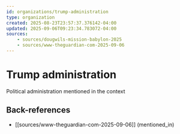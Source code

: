 ```yaml
---
id: organizations/trump-administration
type: organization
created: 2025-08-23T23:57:37.376142-04:00
updated: 2025-09-06T09:23:34.783072-04:00
sources:
    - sources/dougwils-mission-babylon-2025
    - sources/www-theguardian-com-2025-09-06
---
```


# Trump administration

Political administration mentioned in the context

## Back-references
<!-- Auto-maintained by the system -->
- [[sources/www-theguardian-com-2025-09-06]] (mentioned_in)

